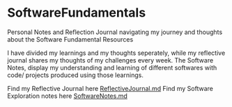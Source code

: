 # SoftwareFundamentals
Personal Notes and Reflection Journal navigating my journey and thoughts about the Software Fundamental Resources

I have divided my learnings and my thoughts seperately, while my reflective journal shares my thoughts of my challenges every week.
The Software Notes, display my understanding and learning of different softwares with code/ projects produced using those learnings.

Find my Reflective Journal here [ReflectiveJournal.md](ReflectiveJournal.md)
Find my Software Exploration notes here [SoftwareNotes.md](/SoftwareNotes)
